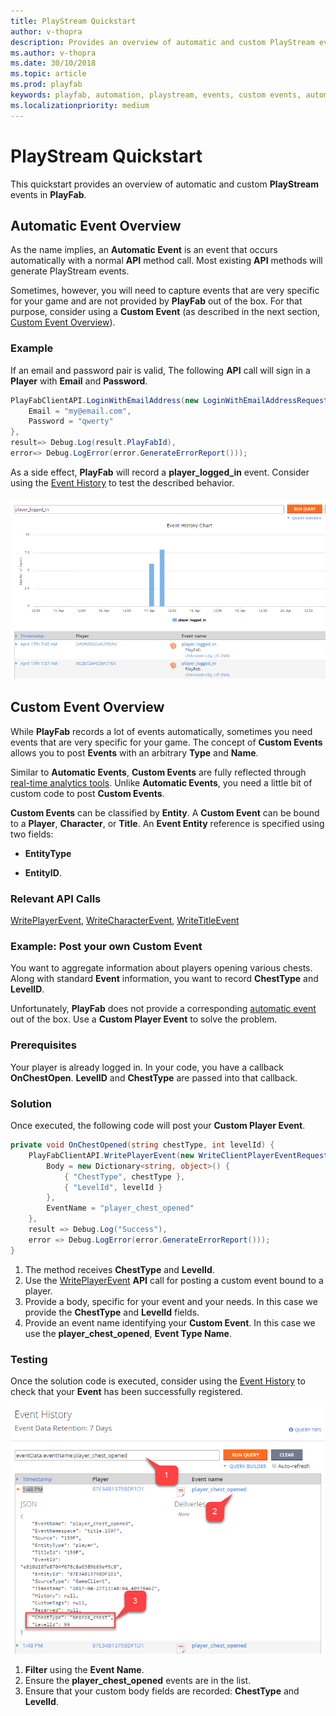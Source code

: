 ```yaml
---
title: PlayStream Quickstart
author: v-thopra
description: Provides an overview of automatic and custom PlayStream events in PlayFab.
ms.author: v-thopra
ms.date: 30/10/2018
ms.topic: article
ms.prod: playfab
keywords: playfab, automation, playstream, events, custom events, automatic events
ms.localizationpriority: medium
---
```


# PlayStream Quickstart

This quickstart provides an overview of automatic and custom **PlayStream** events in **PlayFab**.

## Automatic Event Overview

As the name implies, an **Automatic Event** is an event that occurs automatically with a normal **API** method call. Most existing **API** methods will generate PlayStream events.

Sometimes, however, you will need to capture events that are very specific for your game and are not provided by **PlayFab** out of the box. For that purpose, consider using a **Custom Event** (as described in the next section, [Custom Event Overview](#custom-event-overview)).

### Example

If an email and password pair is valid, The following **API** call will sign in a **Player** with **Email** and **Password**.

```csharp
PlayFabClientAPI.LoginWithEmailAddress(new LoginWithEmailAddressRequest() {
    Email = "my@email.com",
    Password = "qwerty"
}, 
result=> Debug.Log(result.PlayFabId), 
error=> Debug.LogError(error.GenerateErrorReport()));
```

As a side effect, **PlayFab** will record a **player_logged_in** event. Consider using the [Event History](event-history.md) to test the described behavior.

![Game Manager - Event History Chart](media/tutorials/game-manager-event-history-chart.png)  

## Custom Event Overview

While **PlayFab** records a lot of events automatically, sometimes you need events that are very specific for your game. The concept of **Custom Events** allows you to post **Events** with an arbitrary **Type** and **Name**.

Similar to **Automatic Events**, **Custom Events** are fully reflected through [real-time analytics tools](../../analytics/metrics/real-time-analytics-core-concepts.md). Unlike **Automatic Events**, you need a little bit of custom code to post **Custom Events**.

**Custom Events** can be classified by **Entity**. A **Custom Event** can be bound to a **Player**, **Character**, or **Title**. An **Event Entity** reference is specified using two fields:

- **EntityType**

- **EntityID**.

### Relevant API Calls

[WritePlayerEvent](xref:titleid.playfabapi.com.client.analytics.writeplayerevent), [WriteCharacterEvent](xref:titleid.playfabapi.com.client.analytics.writecharacterevent), [WriteTitleEvent](xref:titleid.playfabapi.com.client.analytics.writetitleevent)

### Example: Post your own Custom Event

You want to aggregate information about players opening various chests. Along with standard **Event** information, you want to record **ChestType** and **LevelID**.

Unfortunately, **PlayFab** does not provide a corresponding [automatic event](#automatic-event-overview) out of the box. Use a **Custom Player Event** to solve the problem.

### Prerequisites

Your player is already logged in. In your code, you have a callback **OnChestOpen**. **LevelID** and **ChestType** are passed into that callback.

### Solution

Once executed, the following code will post your **Custom Player Event**.

```csharp
private void OnChestOpened(string chestType, int levelId) {
    PlayFabClientAPI.WritePlayerEvent(new WriteClientPlayerEventRequest() {
        Body = new Dictionary<string, object>() {
            { "ChestType", chestType },
            { "LevelId", levelId }
        },
        EventName = "player_chest_opened"
    },
    result => Debug.Log("Success"),
    error => Debug.LogError(error.GenerateErrorReport()));
}
```

1. The method receives **ChestType** and **LevelId**.
2. Use the [WritePlayerEvent](xref:titleid.playfabapi.com.client.analytics.writeplayerevent) **API** call for posting a custom event bound to a player.
3. Provide a body, specific for your event and your needs. In this case we provide the **ChestType** and **LevelId** fields.
4. Provide an event name identifying your **Custom Event**. In this case we use the **player_chest_opened**, **Event Type Name**.

### Testing

Once the solution code is executed, consider using the [Event History](event-history.md) to check that your **Event** has been successfully registered.

![Game Manager - Event History Detail](media/tutorials/game-manager-event-history-detail.png)  

1. **Filter** using the **Event Name**.
2. Ensure the **player_chest_opened** events are in the list.
3. Ensure that your custom body fields are recorded: **ChestType** and **LevelId**.
